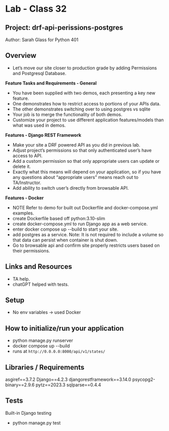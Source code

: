 # Lab - Class 32
## Project: drf-api-perissions-postgres

Author: Sarah Glass for Python 401

## Overview

- Let’s move our site closer to production grade by adding Permissions and Postgresql Database.

**Feature Tasks and Requirements - General**

- You have been supplied with two demos, each presenting a key new feature.
- One demonstrates how to restrict access to portions of your APIs data.
- The other demonstrates switching over to using postgres vs sqlite
- Your job is to merge the functionality of both demos.
- Customize your project to use different application features/models than what was used in demos.


**Features - Django REST Framework**

- Make your site a DRF powered API as you did in previous lab.
- Adjust project’s permissions so that only authenticated user’s have access to API.
- Add a custom permission so that only appropriate users can update or delete it.
- Exactly what this means will depend on your application, so if you have any questions about “appropriate users” means reach out to TA/Instructor.
- Add ability to switch user’s directly from browsable API.

**Features - Docker**

- NOTE Refer to demo for built out Dockerfile and docker-compose.yml examples.
- create Dockerfile based off python:3.10-slim
- create docker-compose.yml to run Django app as a web service.
- enter docker compose up --build to start your site.
- add postgres as a service. Note: It is not required to include a volume so that data can persist when container is shut down.
- Go to browsable api and confirm site properly restricts users based on their permissions.

## Links and Resources

* TA help.
* chatGPT helped with tests.

## Setup

- No env variables -> used Docker

## How to initialize/run your application

- python manage.py runserver
- docker compose up --build
- runs at `http://0.0.0.0:8000/api/v1/states/`

## Libraries / Requirements

asgiref==3.7.2
Django==4.2.3
djangorestframework==3.14.0
psycopg2-binary==2.9.6
pytz==2023.3
sqlparse==0.4.4

## Tests

Built-in Django testing

- python manage.py test
